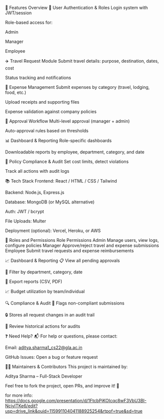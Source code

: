 🔑 Features Overview
🔐 User Authentication & Roles
Login system with JWT/session

Role-based access for:

Admin

Manager

Employee

✈️ Travel Request Module
Submit travel details: purpose, destination, dates, cost

Status tracking and notifications

💼 Expense Management
Submit expenses by category (travel, lodging, food, etc.)

Upload receipts and supporting files

Expense validation against company policies

🧾 Approval Workflow
Multi-level approval (manager + admin)

Auto-approval rules based on thresholds

📊 Dashboard & Reporting
Role-specific dashboards

Downloadable reports by employee, department, category, and date

📏 Policy Compliance & Audit
Set cost limits, detect violations

Track all actions with audit logs

📚 Tech Stack
Frontend: React / HTML / CSS / Tailwind

Backend: Node.js, Express.js

Database: MongoDB (or MySQL alternative)

Auth: JWT / bcrypt

File Uploads: Multer

Deployment (optional): Vercel, Heroku, or AWS

👥 Roles and Permissions
Role	Permissions
Admin	Manage users, view logs, configure policies
Manager	Approve/reject travel and expense submissions
Employee	Submit travel requests and expense reimbursements

📈 Dashboard & Reporting
📋 View all pending approvals

📂 Filter by department, category, date

🧾 Export reports (CSV, PDF)

📈 Budget utilization by team/individual

🔍 Compliance & Audit
🚦 Flags non-compliant submissions

🔒 Stores all request changes in an audit trail

📆 Review historical actions for audits

❓ Need Help?
📬 For help or questions, please contact:

Email: aditya.sharma1_cs22@gla.ac.in

GitHub Issues: Open a bug or feature request

🧑‍💻 Maintainers & Contributors
This project is maintained by:

Aditya Sharma – Full-Stack Developer

Feel free to fork the project, open PRs, and improve it! 🙌




for more info:
https://docs.google.com/presentation/d/1FtcbPjKOIcqc8wF3VbU3BI-NcjyITKe6/edit?usp=drive_link&ouid=115991104041188925254&rtpof=true&sd=true

